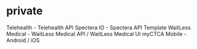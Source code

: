 # private

Telehealth - Telehealth API
Spectera IO - Spectera API Template
WaitLess Medical - WaitLess Medical API / WaitLess Medical UI
myCTCA Mobile - Android / iOS
